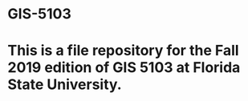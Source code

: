 # GIS-5103

# This is a file repository for the Fall 2019 edition of GIS 5103 at Florida State University.
